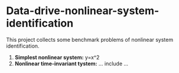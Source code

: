 # Data-drive-nonlinear-system-identification
This project collects some benchmark problems of nonlinear system identification.
1. **Simplest nonlinear system:**
y=x^2
2. **Nonlinear time-invariant tystem:**
...
include 
...

